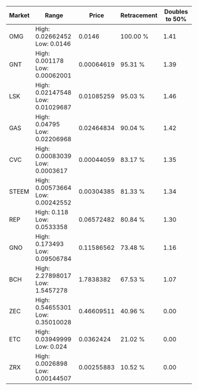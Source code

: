 | Market | Range | Price| Retracement | Doubles to 50% |
| --- | --- | --- | --- | --- |
| OMG | High: 0.02662452<br />Low: 0.0146 | 0.0146 | 100.00 % | 1.41 |
| GNT | High: 0.001178<br />Low: 0.00062001 | 0.00064619 | 95.31 % | 1.39 |
| LSK | High: 0.02147548<br />Low: 0.01029687 | 0.01085259 | 95.03 % | 1.46 |
| GAS | High: 0.04795<br />Low: 0.02206968 | 0.02464834 | 90.04 % | 1.42 |
| CVC | High: 0.00083039<br />Low: 0.0003617 | 0.00044059 | 83.17 % | 1.35 |
| STEEM | High: 0.00573664<br />Low: 0.00242552 | 0.00304385 | 81.33 % | 1.34 |
| REP | High: 0.118<br />Low: 0.0533358 | 0.06572482 | 80.84 % | 1.30 |
| GNO | High: 0.173493<br />Low: 0.09506784 | 0.11586562 | 73.48 % | 1.16 |
| BCH | High: 2.27898017<br />Low: 1.5457278 | 1.7838382 | 67.53 % | 1.07 |
| ZEC | High: 0.54655301<br />Low: 0.35010028 | 0.46609511 | 40.96 % | 0.00 |
| ETC | High: 0.03949999<br />Low: 0.024 | 0.0362424 | 21.02 % | 0.00 |
| ZRX | High: 0.0026898<br />Low: 0.00144507 | 0.00255883 | 10.52 % | 0.00 |
